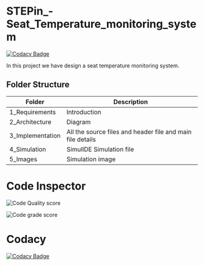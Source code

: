 # STEPin_-Seat_Temperature_monitoring_system

[![Codacy Badge](https://api.codacy.com/project/badge/Grade/253c0dc50c6d421faa27c97dbdbbd0ac)](https://app.codacy.com/gh/9130731041/STEPin_Seat_Temperature_monitoring_system?utm_source=github.com&utm_medium=referral&utm_content=9130731041/STEPin_Seat_Temperature_monitoring_system&utm_campaign=Badge_Grade_Settings)

In this project we have design a seat temperature monitoring system.

## Folder Structure
|Folder|Description|
|------|-----------|
|1_Requirements|Introduction|
|2_Architecture|Diagram|
|3_Implementation|All the source files and header file and main file details|
|4_Simulation|SimulIDE Simulation file|
|5_Images|Simulation image|

# Code Inspector

![Code Quality score](https://www.code-inspector.com/project/28873/score/svg)<br/>

![Code grade score](https://www.code-inspector.com/project/28873/status/svg)

#  Codacy

[![Codacy Badge](https://app.codacy.com/project/badge/Grade/4f838b2d1c8a4070ac5f311023c3c040)](https://www.codacy.com/gh/9130731041/STEPin_Seat_Temperature_monitoring_system/dashboard?utm_source=github.com&amp;utm_medium=referral&amp;utm_content=9130731041/STEPin_Seat_Temperature_monitoring_system&amp;utm_campaign=Badge_Grade)

